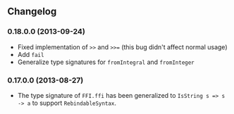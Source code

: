 ## Changelog

### 0.18.0.0 (2013-09-24)

* Fixed implementation of `>>` and `>>=` (this bug didn't affect normal usage)
* Add `fail`
* Generalize type signatures for `fromIntegral` and `fromInteger`

### 0.17.0.0 (2013-08-27)
* The type signature of `FFI.ffi` has been generalized to `IsString s => s -> a` to support `RebindableSyntax`.

